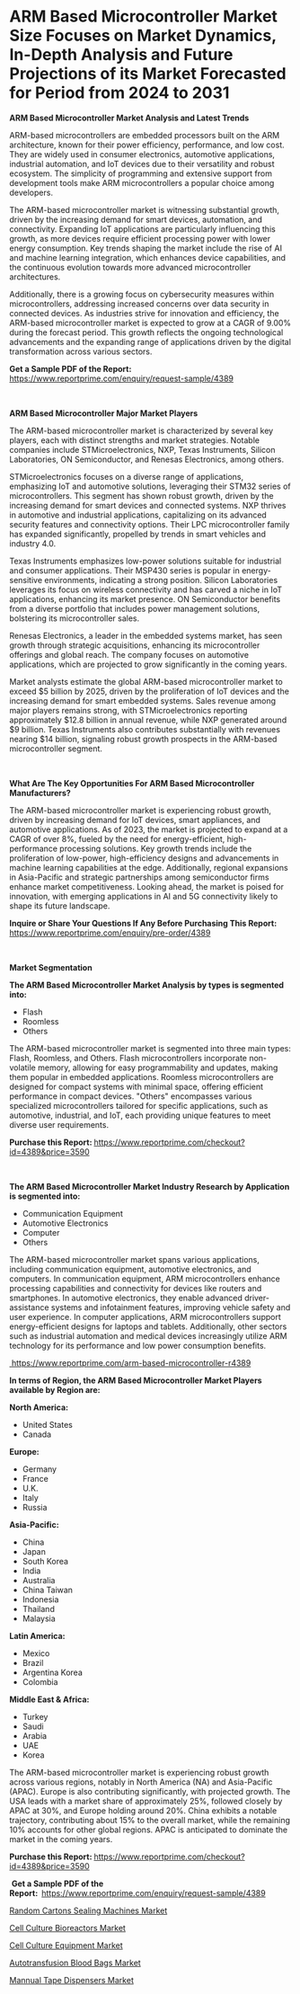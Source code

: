 <p><h1>ARM Based Microcontroller Market Size Focuses on Market Dynamics, In-Depth Analysis and Future Projections of its Market Forecasted for Period from 2024 to 2031</h1></p><p><strong>ARM Based Microcontroller Market Analysis and Latest Trends</strong></p>
<p><p>ARM-based microcontrollers are embedded processors built on the ARM architecture, known for their power efficiency, performance, and low cost. They are widely used in consumer electronics, automotive applications, industrial automation, and IoT devices due to their versatility and robust ecosystem. The simplicity of programming and extensive support from development tools make ARM microcontrollers a popular choice among developers. </p><p>The ARM-based microcontroller market is witnessing substantial growth, driven by the increasing demand for smart devices, automation, and connectivity. Expanding IoT applications are particularly influencing this growth, as more devices require efficient processing power with lower energy consumption. Key trends shaping the market include the rise of AI and machine learning integration, which enhances device capabilities, and the continuous evolution towards more advanced microcontroller architectures. </p><p>Additionally, there is a growing focus on cybersecurity measures within microcontrollers, addressing increased concerns over data security in connected devices. As industries strive for innovation and efficiency, the ARM-based microcontroller market is expected to grow at a CAGR of 9.00% during the forecast period. This growth reflects the ongoing technological advancements and the expanding range of applications driven by the digital transformation across various sectors.</p></p>
<p><strong>Get a Sample PDF of the Report:&nbsp;</strong> <a href="https://www.reportprime.com/enquiry/request-sample/4389">https://www.reportprime.com/enquiry/request-sample/4389</a></p>
<p>&nbsp;</p>
<p><strong>ARM Based Microcontroller Major Market Players</strong></p>
<p><p>The ARM-based microcontroller market is characterized by several key players, each with distinct strengths and market strategies. Notable companies include STMicroelectronics, NXP, Texas Instruments, Silicon Laboratories, ON Semiconductor, and Renesas Electronics, among others.</p><p>STMicroelectronics focuses on a diverse range of applications, emphasizing IoT and automotive solutions, leveraging their STM32 series of microcontrollers. This segment has shown robust growth, driven by the increasing demand for smart devices and connected systems. NXP thrives in automotive and industrial applications, capitalizing on its advanced security features and connectivity options. Their LPC microcontroller family has expanded significantly, propelled by trends in smart vehicles and industry 4.0.</p><p>Texas Instruments emphasizes low-power solutions suitable for industrial and consumer applications. Their MSP430 series is popular in energy-sensitive environments, indicating a strong position. Silicon Laboratories leverages its focus on wireless connectivity and has carved a niche in IoT applications, enhancing its market presence. ON Semiconductor benefits from a diverse portfolio that includes power management solutions, bolstering its microcontroller sales.</p><p>Renesas Electronics, a leader in the embedded systems market, has seen growth through strategic acquisitions, enhancing its microcontroller offerings and global reach. The company focuses on automotive applications, which are projected to grow significantly in the coming years.</p><p>Market analysts estimate the global ARM-based microcontroller market to exceed $5 billion by 2025, driven by the proliferation of IoT devices and the increasing demand for smart embedded systems. Sales revenue among major players remains strong, with STMicroelectronics reporting approximately $12.8 billion in annual revenue, while NXP generated around $9 billion. Texas Instruments also contributes substantially with revenues nearing $14 billion, signaling robust growth prospects in the ARM-based microcontroller segment.</p></p>
<p>&nbsp;</p>
<p><strong>What Are The Key Opportunities For ARM Based Microcontroller Manufacturers?</strong></p>
<p><p>The ARM-based microcontroller market is experiencing robust growth, driven by increasing demand for IoT devices, smart appliances, and automotive applications. As of 2023, the market is projected to expand at a CAGR of over 8%, fueled by the need for energy-efficient, high-performance processing solutions. Key growth trends include the proliferation of low-power, high-efficiency designs and advancements in machine learning capabilities at the edge. Additionally, regional expansions in Asia-Pacific and strategic partnerships among semiconductor firms enhance market competitiveness. Looking ahead, the market is poised for innovation, with emerging applications in AI and 5G connectivity likely to shape its future landscape.</p></p>
<p><strong>Inquire or Share Your Questions If Any Before Purchasing This Report:</strong> <a href="https://www.reportprime.com/enquiry/pre-order/4389">https://www.reportprime.com/enquiry/pre-order/4389</a></p>
<p>&nbsp;</p>
<p><strong>Market Segmentation</strong></p>
<p><strong>The ARM Based Microcontroller Market Analysis by types is segmented into:</strong></p>
<p><ul><li>Flash</li><li>Roomless</li><li>Others</li></ul></p>
<p><p>The ARM-based microcontroller market is segmented into three main types: Flash, Roomless, and Others. Flash microcontrollers incorporate non-volatile memory, allowing for easy programmability and updates, making them popular in embedded applications. Roomless microcontrollers are designed for compact systems with minimal space, offering efficient performance in compact devices. "Others" encompasses various specialized microcontrollers tailored for specific applications, such as automotive, industrial, and IoT, each providing unique features to meet diverse user requirements.</p></p>
<p><strong>Purchase this Report:&nbsp;</strong><a href="https://www.reportprime.com/checkout?id=4389&price=3590">https://www.reportprime.com/checkout?id=4389&price=3590</a></p>
<p>&nbsp;</p>
<p><strong>The ARM Based Microcontroller Market Industry Research by Application is segmented into:</strong></p>
<p><ul><li>Communication Equipment</li><li>Automotive Electronics</li><li>Computer</li><li>Others</li></ul></p>
<p><p>The ARM-based microcontroller market spans various applications, including communication equipment, automotive electronics, and computers. In communication equipment, ARM microcontrollers enhance processing capabilities and connectivity for devices like routers and smartphones. In automotive electronics, they enable advanced driver-assistance systems and infotainment features, improving vehicle safety and user experience. In computer applications, ARM microcontrollers support energy-efficient designs for laptops and tablets. Additionally, other sectors such as industrial automation and medical devices increasingly utilize ARM technology for its performance and low power consumption benefits.</p></p>
<p><a href="https://www.reportprime.com/arm-based-microcontroller-r4389">&nbsp;https://www.reportprime.com/arm-based-microcontroller-r4389</a></p>
<p><strong>In terms of Region, the ARM Based Microcontroller Market Players available by Region are:</strong></p>
<p>
    <p> <strong> North America: </strong>
        <ul>
            <li>United States</li>
            <li>Canada</li>
        </ul>
        </p> 
    <p> <strong> Europe: </strong>
        <ul>
            <li>Germany</li>
            <li>France</li>
            <li>U.K.</li>
            <li>Italy</li>
            <li>Russia</li>
        </ul>
        </p> 
    <p> <strong> Asia-Pacific: </strong>
        <ul>
            <li>China</li>
            <li>Japan</li>
            <li>South Korea</li>
            <li>India</li>
            <li>Australia</li>
            <li>China Taiwan</li>
            <li>Indonesia</li>
            <li>Thailand</li>
            <li>Malaysia</li>
        </ul>
        </p> 
    <p> <strong> Latin America: </strong>
        <ul>
            <li>Mexico</li>
            <li>Brazil</li>
            <li>Argentina Korea</li>
            <li>Colombia</li>
        </ul>
        </p> 
    <p> <strong> Middle East & Africa: </strong>
        <ul>
            <li>Turkey</li>
            <li>Saudi</li>
            <li>Arabia</li>
            <li>UAE</li>
            <li>Korea</li>
        </ul>
    </p>
    </p>
<p><p>The ARM-based microcontroller market is experiencing robust growth across various regions, notably in North America (NA) and Asia-Pacific (APAC). Europe is also contributing significantly, with projected growth. The USA leads with a market share of approximately 25%, followed closely by APAC at 30%, and Europe holding around 20%. China exhibits a notable trajectory, contributing about 15% to the overall market, while the remaining 10% accounts for other global regions. APAC is anticipated to dominate the market in the coming years.</p></p>
<p><strong>Purchase this Report: </strong><a href="https://www.reportprime.com/checkout?id=4389&price=3590">https://www.reportprime.com/checkout?id=4389&price=3590</a></p>
<p>&nbsp;<strong>Get a Sample PDF of the Report:&nbsp;&nbsp;</strong><a href="https://www.reportprime.com/enquiry/request-sample/4389">https://www.reportprime.com/enquiry/request-sample/4389</a></p>
<p><strong></strong></p>
<p><p><a href="https://issuu.com/reportprime-2/docs/random-cartons-sealing-machines-mar_f667359f12a5a4">Random Cartons Sealing Machines Market</a></p><p><a href="https://www.linkedin.com/pulse/cell-culture-bioreactors-market-trends-focusing-insight-forecast-158le?trackingId=D4I8zmo8QhuMo1SWupw7nw%3D%3D">Cell Culture Bioreactors Market</a></p><p><a href="https://www.linkedin.com/pulse/insights-cell-culture-equipment-market-share-competitive-sakte?trackingId=uQBXrtfdTJKVjzIRRHeHJQ%3D%3D">Cell Culture Equipment Market</a></p><p><a href="https://www.linkedin.com/pulse/global-autotransfusion-blood-bags-market-trends-forecasts-strategic-s3dke?trackingId=MCjb4K1oRdW8tzdlsE8gxw%3D%3D">Autotransfusion Blood Bags Market</a></p><p><a href="https://issuu.com/reportprime-2/docs/mannual-tape-dispensers-market-size_142b3fe074fe9e">Mannual Tape Dispensers Market</a></p></p>